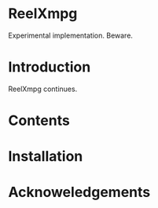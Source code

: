 # ReelXmpg
Experimental implementation. Beware.
# Introduction
ReelXmpg continues.
# Contents
# Installation
# Acknoweledgements
